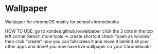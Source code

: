 # Wallpaper
Wallpaper for chromeOS
mainly for school chromebooks

HOW TO USE:
go to xondee.github.io/wallpaper
click the 3 dots in the top left corner
Select: more tools -> create shortcut
check "open as window" then click "create"
now you can fullscreen it and move it behind all your other apps
and done! you now have live wallpaper on your Chromebook!
